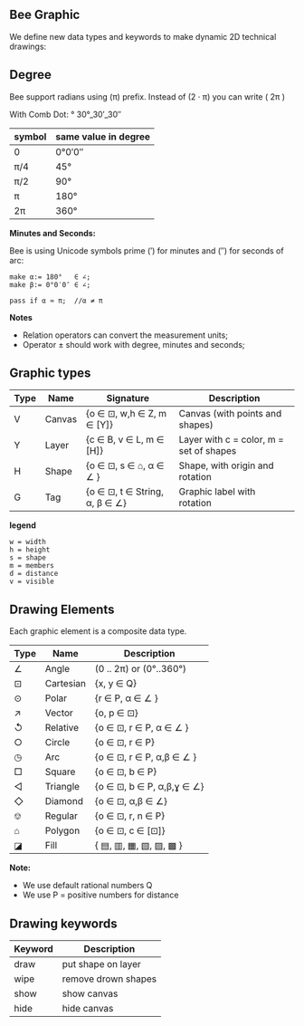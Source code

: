 ## Bee Graphic

We define new data types and keywords to make dynamic 2D technical drawings:

## Degree

Bee support radians using (π) prefix. Instead of (2 · π) you can write ( 2π )


With Comb Dot: ° 
  30°_30′_30″ 

 symbol | same value in degree
--------|-------------------------------------------
 0      | 0°0′0″ 
 π/4    | 45°
 π/2    | 90°
 π      | 180° 
 2π     | 360°

**Minutes and Seconds:**

Bee is using Unicode symbols prime (′) for minutes and (″) for seconds of arc:

```
make α:= 180°   ∈ ∠;
make β:= 0°0′0″ ∈ ∠;

pass if α ≈ π;  //α ≠ π
```

**Notes**
* Relation operators can convert the measurement units;
* Operator ± should work with degree, minutes and seconds;

 
## Graphic types

Type   | Name    | Signature                    | Description
-------|---------|------------------------------|-------------------------------------------------
  V    | Canvas  | {o ∈ ⊡, w,h ∈ Z, m ∈ [Y]}    | Canvas (with points and shapes)
  Y    | Layer   | {c ∈ B, v ∈ L,   m ∈ [H]}    | Layer with c = color, m = set of shapes
  H    | Shape   | {o ∈ ⊡, s ∈ ⌂, α ∈ ∠ }       | Shape, with origin and rotation
  G    | Tag     | {o ∈ ⊡, t ∈ String, α, β ∈ ∠}| Graphic label with rotation

**legend**
```
w = width
h = height
s = shape
m = members
d = distance
v = visible 
```

## Drawing Elements

Each graphic element is a composite data type.

 Type  | Name     | Description
-------|----------|---------------------------------
  ∠    | Angle    | (0 .. 2π) or (0°..360°)
  ⊡    | Cartesian| {x, y ∈ Q}
  ⊙    | Polar    | {r ∈ P, α ∈ ∠ }  
  ↗    | Vector   | {o, p ∈ ⊡}  
  ↺    | Relative | {o ∈ ⊡, r ∈ P, α ∈ ∠ }    
  ○    | Circle   | {o ∈ ⊡, r ∈ P}  
  ◷    | Arc      | {o ∈ ⊡, r ∈ P, α,β ∈ ∠ }
  □    | Square   | {o ∈ ⊡, b ∈ P}
  ◁    | Triangle | {o ∈ ⊡, b ∈ P, α,β,ɣ ∈ ∠}
  ◇    | Diamond  | {o ∈ ⊡, α,β ∈ ∠} 
  ⎊    | Regular  | {o ∈ ⊡, r, n ∈ P}
  ⌂    | Polygon  | {o ∈ ⊡, c ∈ [⊡]}
  ◪    | Fill     | { ▤, ▥, ▦, ▧, ▨, ▩ } 
  
**Note:**
* We use default rational numbers Q
* We use P = positive numbers for distance

## Drawing keywords

Keyword  | Description
---------|-----------------------------------
draw     | put shape on layer
wipe     | remove drown shapes
show     | show canvas
hide     | hide canvas


